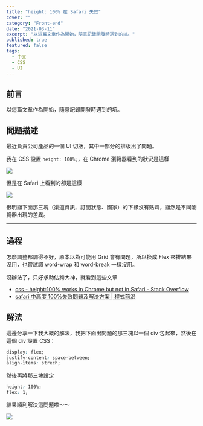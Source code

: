 ```yaml
---
title: "height: 100% 在 Safari 失效"
cover: ""
category: "Front-end"
date: "2021-03-11"
excerpt: "以這篇文章作為開始，隨意記錄開發時遇到的坑。"
published: true
featured: false
tags:
  - 中文
  - CSS
  - UI
---
```


## 前言

以這篇文章作為開始，隨意記錄開發時遇到的坑。

## 問題描述

最近負責公司產品的一個 UI 切版，其中一部分的排版出了問題。

我在 CSS 設置 `height: 100%;`，在 Chrome 瀏覽器看到的狀況是這樣

![](https://i.imgur.com/rjb5X0H.png)

但是在 Safari 上看到的卻是這樣

![](https://i.imgur.com/L3ZnQHI.png)

很明顯下面那三塊（渠道資訊、訂閱狀態、國家）的下緣沒有貼齊，顯然是不同瀏覽器出現的差異。

---

## 過程

怎麼調整都調得不好，原本以為可能用 Grid 會有問題，所以換成 Flex 來排結果沒用，也嘗試調 word-wrap 和 word-break 一樣沒用。

沒辦法了，只好求助估狗大神，就看到這些文章

- [css - height:100% works in Chrome but not in Safari - Stack Overflow](https://stackoverflow.com/questions/43381836/height100-works-in-chrome-but-not-in-safari/43382986)
- [safari 中高度 100%失效問題及解決方案 | 程式前沿](https://codertw.com/%E7%A8%8B%E5%BC%8F%E8%AA%9E%E8%A8%80/755535/)

## 解法

這邊分享一下我大概的解法，我把下面出問題的那三塊以一個 div 包起來，然後在這個 div 設置 CSS：

```css
display: flex;
justify-content: space-between;
align-items: strech;
```

然後再將那三塊設定

```css
height: 100%;
flex: 1;
```

結果順利解決這問題啦～～

![](https://i.imgur.com/krE9gue.png)
